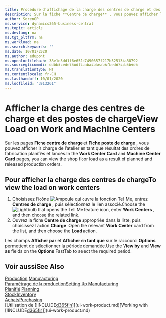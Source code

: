```yaml
---
title: Procédure d’affichage de la charge des centres de charge et des postes de charge | Microsoft Docs
description: Sur la fiche **Centre de charge** , vous pouvez afficher la charge des centres de charge en tant que résultat des ordres de fabrication lancés.
author: SorenGP
ms.service: dynamics365-business-central
ms.topic: article
ms.devlang: na
ms.tgt_pltfrm: na
ms.workload: na
ms.search.keywords: ''
ms.date: 10/01/2020
ms.author: edupont
ms.openlocfilehash: 38e1e3dd1f6e651d7490657f217b52513ba88792
ms.sourcegitcommit: ddbb5cede750df1baba4b3eab8fbed6744b5b9d6
ms.translationtype: HT
ms.contentlocale: fr-CH
ms.lasthandoff: 10/01/2020
ms.locfileid: "3913261"
---
```

# <a name="view-load-on-work-and-machine-centers"></a><span data-ttu-id="856e5-103">Afficher la charge des centres de charge et des postes de charge</span><span class="sxs-lookup"><span data-stu-id="856e5-103">View Load on Work and Machine Centers</span></span>
<span data-ttu-id="856e5-104">Sur les pages **Fiche centre de charge** et **Fiche poste de charge** , vous pouvez afficher la charge de l’atelier en tant que résultat des ordres de fabrication planifiés et lancés.</span><span class="sxs-lookup"><span data-stu-id="856e5-104">In the **Work Center Card** and **Machine Center Card** pages, you can view the shop floor load as a result of planned and released production orders.</span></span>    

## <a name="to-view-the-load-on-work-centers"></a><span data-ttu-id="856e5-105">Pour afficher la charge des centres de charge</span><span class="sxs-lookup"><span data-stu-id="856e5-105">To view the load on work centers</span></span>  
1.  <span data-ttu-id="856e5-106">Choisissez l’icône ![Ampoule qui ouvre la fonction Tell Me](media/ui-search/search_small.png "Dites-moi ce que vous voulez faire"), entrez **Centres de charge** , puis sélectionnez le lien associé.</span><span class="sxs-lookup"><span data-stu-id="856e5-106">Choose the ![Lightbulb that opens the Tell Me feature](media/ui-search/search_small.png "Tell me what you want to do") icon, enter **Work Centers** , and then choose the related link.</span></span>  
2.  <span data-ttu-id="856e5-107">Ouvrez la fiche **Centre de charge** appropriée dans la liste, puis choisissez l’action **Charge** .</span><span class="sxs-lookup"><span data-stu-id="856e5-107">Open the relevant **Work Center** card from the list, and then choose the **Load** action.</span></span>  

<span data-ttu-id="856e5-108">Les champs **Afficher par** et **Afficher en tant que** sur le raccourci **Options** permettent de sélectionner la période demandée.</span><span class="sxs-lookup"><span data-stu-id="856e5-108">Use the **View by** and **View as** fields on the **Options** FastTab to select the required period.</span></span>  

## <a name="see-also"></a><span data-ttu-id="856e5-109">Voir aussi</span><span class="sxs-lookup"><span data-stu-id="856e5-109">See Also</span></span>  
<span data-ttu-id="856e5-110">[Production](production-manage-manufacturing.md)  </span><span class="sxs-lookup"><span data-stu-id="856e5-110">[Manufacturing](production-manage-manufacturing.md)  </span></span>  
[<span data-ttu-id="856e5-111">Paramétrage de la production</span><span class="sxs-lookup"><span data-stu-id="856e5-111">Setting Up Manufacturing</span></span>](production-configure-production-processes.md)  
<span data-ttu-id="856e5-112">[Planifié](production-planning.md)    </span><span class="sxs-lookup"><span data-stu-id="856e5-112">[Planning](production-planning.md)    </span></span>  
[<span data-ttu-id="856e5-113">Stock</span><span class="sxs-lookup"><span data-stu-id="856e5-113">Inventory</span></span>](inventory-manage-inventory.md)  
[<span data-ttu-id="856e5-114">Achats</span><span class="sxs-lookup"><span data-stu-id="856e5-114">Purchasing</span></span>](purchasing-manage-purchasing.md)  
<span data-ttu-id="856e5-115">[Utilisation de [!INCLUDE[d365fin](includes/d365fin_md.md)]](ui-work-product.md)</span><span class="sxs-lookup"><span data-stu-id="856e5-115">[Working with [!INCLUDE[d365fin](includes/d365fin_md.md)]](ui-work-product.md)</span></span>
